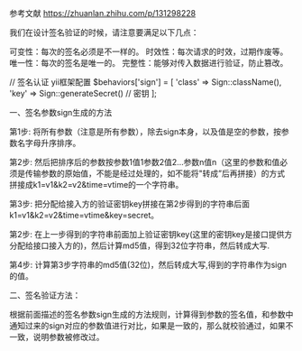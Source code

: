 参考文献
https://zhuanlan.zhihu.com/p/131298228

我们在设计签名验证的时候，请注意要满足以下几点：

可变性：每次的签名必须是不一样的。
时效性：每次请求的时效，过期作废等。
唯一性：每次的签名是唯一的。
完整性：能够对传入数据进行验证，防止篡改。

// 签名认证 yii框架配置
$behaviors['sign'] = [
    'class' => Sign::className(),
    'key' => Sign::generateSecret() // 密钥
];

一、签名参数sign生成的方法

第1步: 将所有参数（注意是所有参数），除去sign本身，以及值是空的参数，按参数名字母升序排序。

第2步: 然后把排序后的参数按参数1值1参数2值2…参数n值n（这里的参数和值必须是传输参数的原始值，不能是经过处理的，如不能将&quot;转成”后再拼接）的方式
拼接成k1=v1&k2=v2&time=vtime的一个字符串。

第3步: 把分配给接入方的验证密钥key拼接在第2步得到的字符串后面k1=v1&k2=v2&time=vtime&key=secret。

第2步: 在上一步得到的字符串前面加上验证密钥key(这里的密钥key是接口提供方分配给接口接入方的)，然后计算md5值，得到32位字符串，然后转成大写.

第4步: 计算第3步字符串的md5值(32位)，然后转成大写,得到的字符串作为sign的值。



二、签名验证方法：

根据前面描述的签名参数sign生成的方法规则，计算得到参数的签名值，和参数中通知过来的sign对应的参数值进行对比，如果是一致的，那么就校验通过，如果不一致，说明参数被修改过。